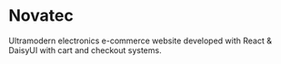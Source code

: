 # Novatec

Ultramodern electronics e-commerce website developed with React & DaisyUI with cart and checkout systems.

